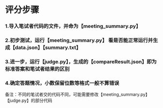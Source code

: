 # 评分步骤

### 1.导入笔试者代码的文件，并命为【meeting_summary.py】

### 2.初步测试，运行【meeting_summary.py】 看是否能正常运行并生成【data.json】【summary.txt】

### 3.进一步，运行【judge.py】，生成的【compareResult.json】即为标准答案和笔试者结果的区别

### 4.确定答题情况，小数保留位数等格式一般不算错误




备注：不同的笔试者交的代码不同，可能需要修改【meeting_summary.py】【judge.py】的部分代码